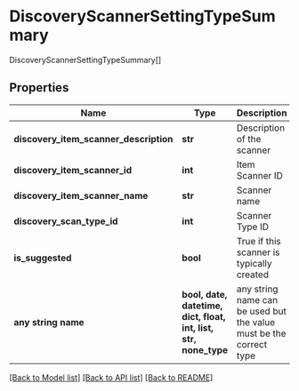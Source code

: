 # DiscoveryScannerSettingTypeSummary

DiscoveryScannerSettingTypeSummary[]

## Properties
Name | Type | Description | Notes
------------ | ------------- | ------------- | -------------
**discovery_item_scanner_description** | **str** | Description of the scanner | [optional] 
**discovery_item_scanner_id** | **int** | Item Scanner ID | [optional] 
**discovery_item_scanner_name** | **str** | Scanner name | [optional] 
**discovery_scan_type_id** | **int** | Scanner Type ID | [optional] 
**is_suggested** | **bool** | True if this scanner is typically created | [optional] 
**any string name** | **bool, date, datetime, dict, float, int, list, str, none_type** | any string name can be used but the value must be the correct type | [optional]

[[Back to Model list]](../README.md#documentation-for-models) [[Back to API list]](../README.md#documentation-for-api-endpoints) [[Back to README]](../README.md)


